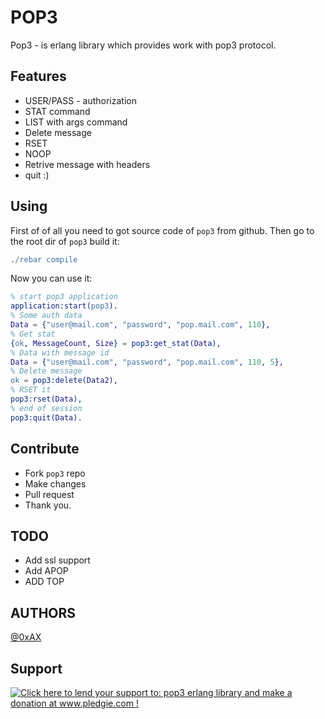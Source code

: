 # POP3

Pop3 - is erlang library which provides work with pop3 protocol.

## Features

  * USER/PASS - authorization
  * STAT command
  * LIST with args command
  * Delete message
  * RSET
  * NOOP
  * Retrive message with headers
  * quit :)

## Using

First of of all you need to got source code of `pop3` from github. Then go to the root dir of `pop3` build it:

```erlang
./rebar compile
```

Now you can use it:

```erlang
% start pop3 application
application:start(pop3).
% Some auth data
Data = {"user@mail.com", "password", "pop.mail.com", 110},
% Get stat
{ok, MessageCount, Size} = pop3:get_stat(Data),
% Data with message id
Data = {"user@mail.com", "password", "pop.mail.com", 110, 5},
% Delete message
ok = pop3:delete(Data2),
% RSET it
pop3:rset(Data),
% end of session
pop3:quit(Data).
```

## Contribute

  * Fork `pop3` repo
  * Make changes
  * Pull request
  * Thank you.

## TODO

  * Add ssl support
  * Add APOP
  * ADD TOP

## AUTHORS

[@0xAX](https://twitter.com/anotherworldofw)

## Support

<a href='http://www.pledgie.com/campaigns/19013'><img alt='Click here to lend your support to: pop3 erlang library and make a donation at www.pledgie.com !' src='http://www.pledgie.com/campaigns/19013.png?skin_name=chrome' border='0' /></a>